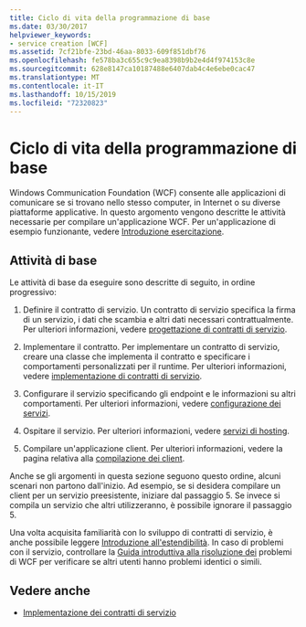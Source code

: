 ```yaml
---
title: Ciclo di vita della programmazione di base
ms.date: 03/30/2017
helpviewer_keywords:
- service creation [WCF]
ms.assetid: 7cf21bfe-23bd-46aa-8033-609f851dbf76
ms.openlocfilehash: fe578ba3c655c9c9ea8398b9b2e4d4f974153c8e
ms.sourcegitcommit: 628e8147ca10187488e6407dab4c4e6ebe0cac47
ms.translationtype: MT
ms.contentlocale: it-IT
ms.lasthandoff: 10/15/2019
ms.locfileid: "72320823"
---
```

# <a name="basic-programming-lifecycle"></a>Ciclo di vita della programmazione di base
Windows Communication Foundation (WCF) consente alle applicazioni di comunicare se si trovano nello stesso computer, in Internet o su diverse piattaforme applicative. In questo argomento vengono descritte le attività necessarie per compilare un'applicazione WCF. Per un'applicazione di esempio funzionante, vedere [Introduzione esercitazione](getting-started-tutorial.md).  
  
## <a name="the-basic-tasks"></a>Attività di base  
 Le attività di base da eseguire sono descritte di seguito, in ordine progressivo:  
  
1. Definire il contratto di servizio. Un contratto di servizio specifica la firma di un servizio, i dati che scambia e altri dati necessari contrattualmente. Per ulteriori informazioni, vedere [progettazione di contratti di servizio](designing-service-contracts.md).  
  
2. Implementare il contratto. Per implementare un contratto di servizio, creare una classe che implementa il contratto e specificare i comportamenti personalizzati per il runtime. Per ulteriori informazioni, vedere [implementazione di contratti di servizio](implementing-service-contracts.md).  
  
3. Configurare il servizio specificando gli endpoint e le informazioni su altri comportamenti. Per ulteriori informazioni, vedere [configurazione dei servizi](configuring-services.md).  
  
4. Ospitare il servizio. Per ulteriori informazioni, vedere [servizi di hosting](hosting-services.md).  
  
5. Compilare un'applicazione client. Per ulteriori informazioni, vedere la pagina relativa alla [compilazione dei client](building-clients.md).  
  
 Anche se gli argomenti in questa sezione seguono questo ordine, alcuni scenari non partono dall'inizio. Ad esempio, se si desidera compilare un client per un servizio preesistente, iniziare dal passaggio 5. Se invece si compila un servizio che altri utilizzeranno, è possibile ignorare il passaggio 5.  
  
 Una volta acquisita familiarità con lo sviluppo di contratti di servizio, è anche possibile leggere [Introduzione all'estendibilità](introduction-to-extensibility.md). In caso di problemi con il servizio, controllare la [Guida introduttiva alla risoluzione dei](wcf-troubleshooting-quickstart.md) problemi di WCF per verificare se altri utenti hanno problemi identici o simili.  
  
## <a name="see-also"></a>Vedere anche

- [Implementazione dei contratti di servizio](implementing-service-contracts.md)
